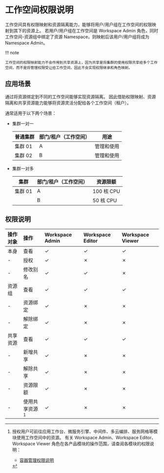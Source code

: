 # 工作空间权限说明

工作空间具有权限映射和资源隔离能力，能够将用户/用户组在工作空间的权限映射到其下的资源上。
若用户/用户组在工作空间是 Workspace Admin 角色，同时工作空间-资源组中绑定了资源 Namespace，则映射后该用户/用户组将成为 Namespace Admin。

!!! note

    工作空间的权限映射能力不会作用到共享资源上，因为共享是将集群的使用权限共享给多个工作空间，而不是将管理权限受让给工作空间，因此不会实现权限继承和角色映射。

## 应用场景

通过将资源绑定到不同的工作空间能够实现资源隔离。
因此借助权限映射、资源隔离和共享资源能力能够将资源灵活分配给各个工作空间（租户）。

通常适用于以下两个场景：

- 集群一对一

    | 普通集群 | 部门/租户（工作空间） | 用途       |
    | -------- | ---------------- | -------- |
    | 集群 01  | A                | 管理和使用 |
    | 集群 02  | B                | 管理和使用 |

- 集群一对多

    | 集群    | 部门/租户（工作空间） | 资源限额   |
    | ------- | ---------------- | ---------- |
    | 集群 01 | A                | 100 核 CPU |
    |         | B                | 50 核 CPU  |

## 权限说明

| 操作对象 | 操作              | Workspace Admin | Workspace Editor | Workspace Viewer |
| :------- | :---------------- | :-------------- | :--------------- | :--------------- |
| 本身     | 查看              | &check;         | &check;          | &check;          |
| -        | 授权              | &check;         | &cross;          | &cross;          |
| -        | 修改别名          | &check;         | &check;          | &cross;          |
| 资源组   | 查看              | &check;         | &check;          | &check;          |
| -        | 资源绑定          | &check;         | &cross;          | &cross;          |
| -        | 解除绑定          | &check;         | &cross;          | &cross;          |
| 共享资源 | 查看              | &check;         | &check;          | &check;          |
| -        | 新增共享          | &check;         | &cross;          | &cross;          |
| -        | 解除共享          | &check;         | &cross;          | &cross;          |
| -        | 资源限额          | &check;         | &cross;          | &cross;          |
| -        | 使用共享资源 [^1] | &check;         | &cross;          | &cross;          |

[^1]:
    授权用户可前往应用工作台、微服务引擎、中间件、多云编排、服务网格等模块使用工作空间中的资源。
    有关 Workspace Admin、Workspace Editor、Workspace Viewer 角色在各产品模块的操作范围，请查阅各模块的权限说明：

    - [容器管理权限说明](../../kpanda/permissions/permission-brief.md)
